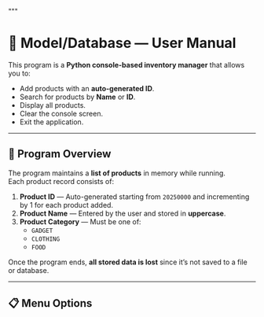 """
# 🏪 Model/Database — User Manual

This program is a **Python console-based inventory manager** that allows you to:
- Add products with an **auto-generated ID**.
- Search for products by **Name** or **ID**.
- Display all products.
- Clear the console screen.
- Exit the application.

---

## 📜 Program Overview

The program maintains a **list of products** in memory while running.  
Each product record consists of:
1. **Product ID** — Auto-generated starting from `20250000` and incrementing by 1 for each product added.
2. **Product Name** — Entered by the user and stored in **uppercase**.
3. **Product Category** — Must be one of:
   - `GADGET`
   - `CLOTHING`
   - `FOOD`

Once the program ends, **all stored data is lost** since it’s not saved to a file or database.

---

## 📋 Menu Options


